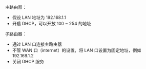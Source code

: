 主路由器：

- 假设 LAN 地址为 192.168.1.1
- 开启 DHCP，可以开放 100 ~ 254 的地址

子路由器：

- 通过 LAN 口连接主路由器
- 不管 WAN 口（internet）的设置，将 LAN 口设置为固定地址，例如 192.168.1.2
- 关闭 DHCP 服务
